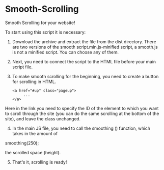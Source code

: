 # Smooth-Scrolling
Smooth Scrolling for your website!


To start using this script it is necessary:

1. Download the archive and extract the file from the dist directory.
There are two versions of the smooth script.min.js-minified script,
a smooth.js is not a minified script. You can choose any of them.

2. Next, you need to connect the script to the HTML file before your main script file.

3. To make smooth scrolling for the beginning, you need to create a button for scrolling in HTML.
   
   
   
   ```
   <a href="#up" class="pageup">
        ...
   </a>
   ```
  

 Here in the link you need to specify the ID of the element to which you want to scroll through the site 
 (you can do the same scrolling at the bottom of the site), and leave the class unchanged.

4. In the main JS file, you need to call the smoothing () function, which takes in the amount of

 smoothing(250);

 the scrolled space (height).

5. That's it, scrolling is ready!
